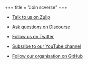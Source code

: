 +++
title = "Join scverse"
+++

* [Talk to us on Zulip](https://scverse.zulipchat.com/)

* [Ask questions on Discourse](https://discourse.scverse.org/)

* [Follow us on Twitter](https://twitter.com/scanpy_org)

* [Subsribe to our YouTube channel](https://www.youtube.com/channel/UCpsvsIAW3R5OdftJKKuLNMA)

* [Follow our organisation on GitHub](https://github.com/scverse)